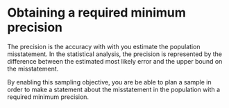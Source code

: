 Obtaining a required minimum precision
==========================

The precision is the accuracy with with you estimate the population misstatement. In the statistical analysis, the precision is represented by the difference between the estimated most likely error and the upper bound on the misstatement. 

By enabling this sampling objective, you are be able to plan a sample in order to make a statement about the misstatement in the population with a required minimum precision.